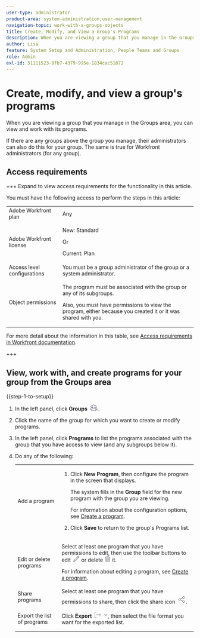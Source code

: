 ```yaml
---
user-type: administrator
product-area: system-administration;user-management
navigation-topic: work-with-a-groups-objects
title: Create, Modify, and View a Group's Programs
description: When you are viewing a group that you manage in the Groups area, you can view and work with its programs.
author: Lisa
feature: System Setup and Administration, People Teams and Groups
role: Admin
exl-id: 51111523-8fb7-4379-995e-1834cac51872
---
```

# Create, modify, and view a group's programs

When you are viewing a group that you manage in the Groups area, you can view and work with its programs.

If there are any groups above the group you manage, their administrators can also do this for your group. The same is true for Workfront administrators (for any group).

## Access requirements

+++ Expand to view access requirements for the functionality in this article.

You must have the following access to perform the steps in this article:

<table style="table-layout:auto"> 
 <col> 
 <col> 
 <tbody> 
  <tr> 
   <td role="rowheader">Adobe Workfront plan</td> 
   <td>Any</td> 
  </tr> 
  <tr> 
   <td role="rowheader">Adobe Workfront license</td>
   <td><p>New: Standard</p>
       <p>Or</p>
       <p>Current: Plan</p></td>
  <tr> 
   <td role="rowheader">Access level configurations</td> 
   <td>You must be a group administrator of the group or a system administrator.</td>
  </tr>
  <tr> 
   <td role="rowheader">Object permissions</td>
   <td> <p>The program must be associated with the group or any of its subgroups.</p> <p>Also, you must have permissions to view the program, either because you created it or it was shared with you.</p></td> 
  </tr> 
  </tr> 
 </tbody> 
</table>

For more detail about the information in this table, see [Access requirements in Workfront documentation](/help/quicksilver/administration-and-setup/add-users/access-levels-and-object-permissions/access-level-requirements-in-documentation.md).

+++

## View, work with, and create programs for your group from the Groups area

{{step-1-to-setup}}

1. In the left panel, click **Groups** ![Groups](assets/groups-icon.png).

1. Click the name of the group for which you want to create or modify programs.
1. In the left panel, click **Programs** to list the programs associated with the group that you have access to view (and any subgroups below it).
1. Do any of the following:

   <table style="table-layout:auto"> 
    <col> 
    <col> 
    <tbody> 
     <tr> 
      <td role="rowheader">Add a program</td> 
      <td> 
       <ol> 
        <li value="1"> <p>Click <strong>New Program</strong>, then configure the program in the screen that displays. </p> <p>The system fills in the <strong>Group</strong> field for the new program with the group you are viewing.</p> <p>For information about the configuration options, see <a href="../../../manage-work/portfolios/create-and-manage-programs/create-program.md" class="MCXref xref">Create a program</a>.</p> </li> 
        <li value="2"> <p>Click <strong>Save</strong> to return to the group's Programs list.</p> </li> 
       </ol> </td> 
     </tr> 
     <tr> 
      <td role="rowheader"> <p>Edit or delete programs</p> </td> 
      <td> <p>Select at least one program that you have permissions to edit, then use the toolbar buttons to edit <img src="assets/edit-icon.png"> or delete <img src="assets/delete.png"> it.</p> <p>For information about editing a program, see <a href="../../../manage-work/portfolios/create-and-manage-programs/create-program.md" class="MCXref xref">Create a program</a>.</p> </td> 
     </tr> 
     <tr> 
      <td role="rowheader">Share programs</td> 
      <td>Select at least one program that you have permissions to share, then click the share icon <img src="assets/share-icon.png">.</td> 
     </tr> 
     <tr> 
      <td role="rowheader"> <p>Export the list of programs</p> </td> 
      <td>Click <strong>Export</strong> <img src="assets/export.png">, then select the file format you want for the exported list.</td> 
     </tr> 
    </tbody> 
   </table>
